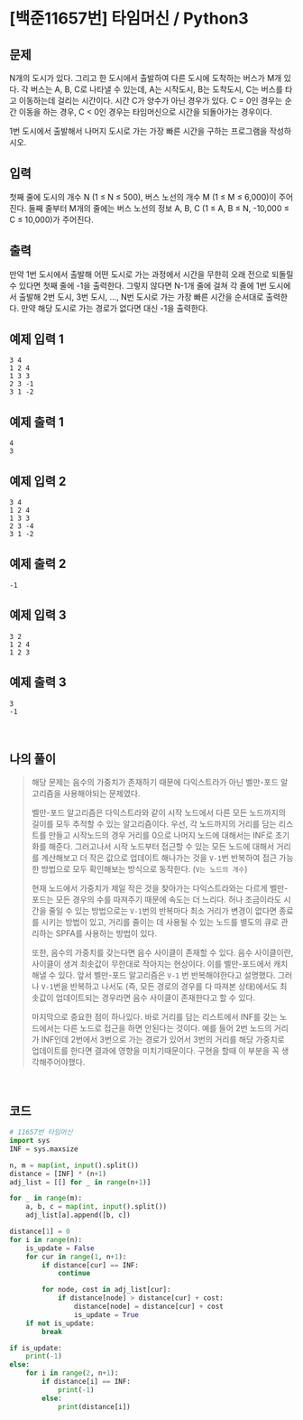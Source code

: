 # [백준11657번] 타임머신 / Python3

## 문제

N개의 도시가 있다. 그리고 한 도시에서 출발하여 다른 도시에 도착하는 버스가 M개 있다. 각 버스는 A, B, C로 나타낼 수 있는데, A는 시작도시, B는 도착도시, C는 버스를 타고 이동하는데 걸리는 시간이다. 시간 C가 양수가 아닌 경우가 있다. C = 0인 경우는 순간 이동을 하는 경우, C < 0인 경우는 타임머신으로 시간을 되돌아가는 경우이다.

1번 도시에서 출발해서 나머지 도시로 가는 가장 빠른 시간을 구하는 프로그램을 작성하시오.

## 입력

첫째 줄에 도시의 개수 N (1 ≤ N ≤ 500), 버스 노선의 개수 M (1 ≤ M ≤ 6,000)이 주어진다. 둘째 줄부터 M개의 줄에는 버스 노선의 정보 A, B, C (1 ≤ A, B ≤ N, -10,000 ≤ C ≤ 10,000)가 주어진다. 

## 출력

만약 1번 도시에서 출발해 어떤 도시로 가는 과정에서 시간을 무한히 오래 전으로 되돌릴 수 있다면 첫째 줄에 -1을 출력한다. 그렇지 않다면 N-1개 줄에 걸쳐 각 줄에 1번 도시에서 출발해 2번 도시, 3번 도시, ..., N번 도시로 가는 가장 빠른 시간을 순서대로 출력한다. 만약 해당 도시로 가는 경로가 없다면 대신 -1을 출력한다.

## 예제 입력 1

```
3 4
1 2 4
1 3 3
2 3 -1
3 1 -2
```

## 예제 출력 1

```
4
3
```

## 예제 입력 2

```
3 4
1 2 4
1 3 3
2 3 -4
3 1 -2
```

## 예제 출력 2

```
-1
```

## 예제 입력 3

```
3 2
1 2 4
1 2 3
```

## 예제 출력 3

```
3
-1
```

<br>

## 나의 풀이

> 해당 문제는 음수의 가중치가 존재하기 때문에 다익스트라가 아닌 벨만-포드 알고리즘을 사용해야되는 문제였다. 
>
> 벨만-포드 알고리즘은 다익스트라와 같이 시작 노드에서 다른 모든 노드까지의 길이를 모두 추적할 수 있는 알고리즘이다. 우선, 각 노드까지의 거리를 담는 리스트를 만들고 시작노드의 경우 거리를 0으로 나머지 노드에 대해서는 INF로 초기화를 해준다. 그러고나서 시작 노드부터 접근할 수 있는 모든 노드에 대해서 거리를 계산해보고 더 작은 값으로 업데이트 해나가는 것을 `V-1`번 반복하여 접근 가능한 방법으로 모두 확인해보는 방식으로 동작한다. (`V는 노드의 개수`)
>
> 현재 노드에서 가중치가 제일 작은 것을 찾아가는 다익스트라와는 다르게 벨만-포드는 모든 경우의 수를 따져주기 때문에 속도는 더 느리다. 허나 조금이라도 시간을 줄일 수 있는 방법으로는 `V-1`번의 반복마다 최소 거리가 변경이 없다면 종료를 시키는 방법이 있고, 거리를 줄이는 데 사용될 수 있는 노드를 별도의 큐로 관리하는 SPFA를 사용하는 방법이 있다.
>
> 또한, 음수의 가중치를 갖는다면 음수 사이클이 존재할 수 있다. 음수 사이클이란, 사이클이 생겨 최솟값이 무한대로 작아지는 현상이다. 이를 벨만-포드에서 캐치해낼 수 있다. 앞서 벨만-포드 알고리즘은 `V-1` 번 반복해야한다고 설명했다. 그러나 `V-1`번을 반복하고 나서도 (즉, 모든 경로의 경우를 다 따져본 상태)에서도 최솟값이 업데이트되는 경우라면 음수 사이클이 존재한다고 할 수 있다.
>
> 마지막으로 중요한 점이 하나있다. 바로 거리를 담는 리스트에서 INF를 갖는 노드에서는 다른 노드로 접근을 하면 안된다는 것이다. 예를 들어 2번 노드의 거리가 INF인데 2번에서 3번으로 가는 경로가 있어서 3번의 거리를 해당 가중치로 업데이트를 한다면 결과에 영향을 미치기때문이다. 구현을 할때 이 부분을 꼭 생각해주어야했다.

<br>

## 코드

```python
# 11657번 타임머신
import sys
INF = sys.maxsize

n, m = map(int, input().split())
distance = [INF] * (n+1)
adj_list = [[] for _ in range(n+1)]

for _ in range(m):
    a, b, c = map(int, input().split())
    adj_list[a].append([b, c])

distance[1] = 0
for i in range(n):
    is_update = False
    for cur in range(1, n+1):
        if distance[cur] == INF:
            continue

        for node, cost in adj_list[cur]:
            if distance[node] > distance[cur] + cost:
                distance[node] = distance[cur] + cost
                is_update = True
    if not is_update:
        break

if is_update:
    print(-1)
else:
    for i in range(2, n+1):
        if distance[i] == INF:
            print(-1)
        else:
            print(distance[i])

```



